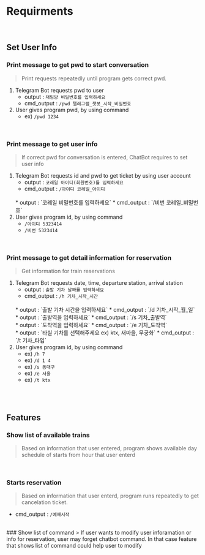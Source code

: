# Requirments

<br>

## Set User Info

### Print message to get pwd to start conversation
> Print requests repeatedly until program gets correct pwd. 
1. Telegram Bot requests pwd to user
    * output : `채팅방 비밀번호를 입력하세요`
    * cmd_output : `/pwd 텔레그램_챗봇_시작_비밀번호` 
2. User gives program pwd, by using command
    * ex) `/pwd 1234` 

<br>

### Print message to get user info
> If correct pwd for conversation is entered, ChatBot requires to set user info 
1. Telegram Bot requests id and pwd to get ticket by using user account
    * output : `코레일 아이디(회원번호)를 입력하세요`
    * cmd_output : `/아이디 코레일_아이디`
    <br>
    * output : `코레일 비밀번호를 입력하세요` 
    * cmd_output : `/비번 코레일_비밀번호`
2. User gives program id, by using command
    * `/아이디 5323414` 
    * `/비번 5323414` 

<br>

### Print message to get detail information for reservation
> Get information for train reservations
1. Telegram Bot requests date, time, departure station, arrival station
    * output : `출발 기차 날짜를 입력하세요`
    * cmd_output : `/h 기차_시작_시간`
    <br>
    * output : `출발 기차 시간을 입력하세요`
    * cmd_output : `/d 기차_시작_월_일`
    <br>
    * output : `출발역을 입력하세요` 
    * cmd_output : `/s 기차_출발역`
    <br>
    * output : `도착역을 입력하세요` 
    * cmd_output : `/e 기차_도착역`
    <br>
    * output : `타실 기차를 선택해주세요 ex) ktx, 새마을, 무궁화`
    * cmd_output : `/t 기차_타입`
2. User gives program id, by using command
    * ex) `/h 7`
    * ex) `/d 1 4`
    * ex) `/s 동대구`
    * ex) `/e 서울`
    * ex) `/t ktx`

<br><br>

## Features

### Show list of available trains
> Based on information that user entered, program shows available day schedule of starts from hour that user enterd 

<br>

### Starts reservation
> Based on information that user enterd, program runs repeatedly to get cancelation ticket. 

* cmd_output : `/예매시작` 

<br>
### Show list of command
> If user wants to modify user inforamation or info for reservation, user may forget chatbot command. In that case feature that shows list of command could help user to modify

